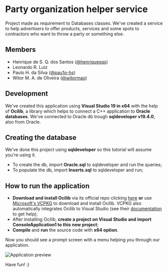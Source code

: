 # Party organization helper service

Project made as requirement to Databases classes. We've created a service to help advertisers to offer products, services and some spots to contractors who want to throw a party or something else.

## Members

-   Henrique de S. Q. dos Santos ([@henriquesqs](http://github.com/henriquesqs))
-   Leonardo R. Luiz
-   Paulo H. da Silva ([@pau1o-hs](http://github.com/pau1o-hs))
-   Witor M. A. de Oliveira ([@witormao](http://github.com/witormao))

## Development

We've created this application using **Visual Studio 19 in x64** with the help of **Ocilib**, a library which helps to connect a C++ application to **Oracle databases**. We've connected to Oracle db trough **sqldeveloper v19.4.0**, also from Oracle.

## Creating the database

We've done this project using **sqldeveloper** so this tutorial will assume you're using it.

-   To create the db, import **Oracle.sql** to sqldeveloper and run the queries;
-   To populate the db, import **Inserts.sql** to sqldeveloper and run;

## How to run the application

-   **Download and install Ocilib** via its official repo clicking [here](https://vrogier.github.io/ocilib/) **or** use [Microsoft's VCPKG](https://github.com/microsoft/vcpkg) to download and install Ocilib. VCPKG also automatically integrates Ocilib to Visual Studio (see their [documentation](https://github.com/microsoft/vcpkg#quick-start-windows) to get help);
-   After installing Ocilib, **create a project on Visual Studio and import ConsoleApplication1 to this new project**;
-   **Compile** and **run** the source code with **x64 option**.

Now you should see a prompt screen with a menu helping you through our application. 

![Application preview](https://github.com/henriquesqs/University/blob/master/Databases/preview.png?raw=true)

Have fun! :)
